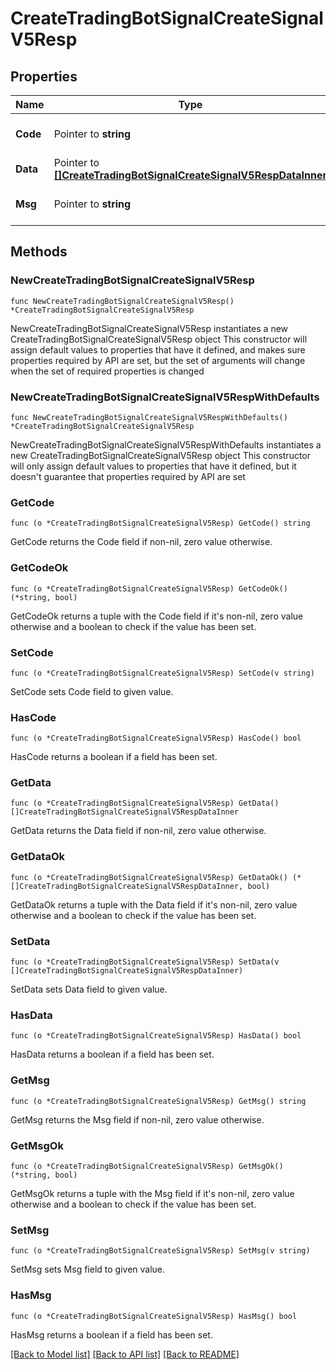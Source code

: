 # CreateTradingBotSignalCreateSignalV5Resp

## Properties

Name | Type | Description | Notes
------------ | ------------- | ------------- | -------------
**Code** | Pointer to **string** |  | [optional] [default to ""]
**Data** | Pointer to [**[]CreateTradingBotSignalCreateSignalV5RespDataInner**](CreateTradingBotSignalCreateSignalV5RespDataInner.md) |  | [optional] 
**Msg** | Pointer to **string** |  | [optional] [default to ""]

## Methods

### NewCreateTradingBotSignalCreateSignalV5Resp

`func NewCreateTradingBotSignalCreateSignalV5Resp() *CreateTradingBotSignalCreateSignalV5Resp`

NewCreateTradingBotSignalCreateSignalV5Resp instantiates a new CreateTradingBotSignalCreateSignalV5Resp object
This constructor will assign default values to properties that have it defined,
and makes sure properties required by API are set, but the set of arguments
will change when the set of required properties is changed

### NewCreateTradingBotSignalCreateSignalV5RespWithDefaults

`func NewCreateTradingBotSignalCreateSignalV5RespWithDefaults() *CreateTradingBotSignalCreateSignalV5Resp`

NewCreateTradingBotSignalCreateSignalV5RespWithDefaults instantiates a new CreateTradingBotSignalCreateSignalV5Resp object
This constructor will only assign default values to properties that have it defined,
but it doesn't guarantee that properties required by API are set

### GetCode

`func (o *CreateTradingBotSignalCreateSignalV5Resp) GetCode() string`

GetCode returns the Code field if non-nil, zero value otherwise.

### GetCodeOk

`func (o *CreateTradingBotSignalCreateSignalV5Resp) GetCodeOk() (*string, bool)`

GetCodeOk returns a tuple with the Code field if it's non-nil, zero value otherwise
and a boolean to check if the value has been set.

### SetCode

`func (o *CreateTradingBotSignalCreateSignalV5Resp) SetCode(v string)`

SetCode sets Code field to given value.

### HasCode

`func (o *CreateTradingBotSignalCreateSignalV5Resp) HasCode() bool`

HasCode returns a boolean if a field has been set.

### GetData

`func (o *CreateTradingBotSignalCreateSignalV5Resp) GetData() []CreateTradingBotSignalCreateSignalV5RespDataInner`

GetData returns the Data field if non-nil, zero value otherwise.

### GetDataOk

`func (o *CreateTradingBotSignalCreateSignalV5Resp) GetDataOk() (*[]CreateTradingBotSignalCreateSignalV5RespDataInner, bool)`

GetDataOk returns a tuple with the Data field if it's non-nil, zero value otherwise
and a boolean to check if the value has been set.

### SetData

`func (o *CreateTradingBotSignalCreateSignalV5Resp) SetData(v []CreateTradingBotSignalCreateSignalV5RespDataInner)`

SetData sets Data field to given value.

### HasData

`func (o *CreateTradingBotSignalCreateSignalV5Resp) HasData() bool`

HasData returns a boolean if a field has been set.

### GetMsg

`func (o *CreateTradingBotSignalCreateSignalV5Resp) GetMsg() string`

GetMsg returns the Msg field if non-nil, zero value otherwise.

### GetMsgOk

`func (o *CreateTradingBotSignalCreateSignalV5Resp) GetMsgOk() (*string, bool)`

GetMsgOk returns a tuple with the Msg field if it's non-nil, zero value otherwise
and a boolean to check if the value has been set.

### SetMsg

`func (o *CreateTradingBotSignalCreateSignalV5Resp) SetMsg(v string)`

SetMsg sets Msg field to given value.

### HasMsg

`func (o *CreateTradingBotSignalCreateSignalV5Resp) HasMsg() bool`

HasMsg returns a boolean if a field has been set.


[[Back to Model list]](../README.md#documentation-for-models) [[Back to API list]](../README.md#documentation-for-api-endpoints) [[Back to README]](../README.md)


